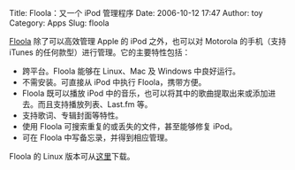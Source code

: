 Title: Floola：又一个 iPod 管理程序
Date: 2006-10-12 17:47
Author: toy
Category: Apps
Slug: floola

[Floola](http://www.floola.com) 除了可以高效管理 Apple 的 iPod
之外，也可以对 Motorola 的手机（支持 iTunes
的任何款型）进行管理。它的主要特性包括：

-   跨平台。Floola 能够在 Linux、Mac 及 Windows 中良好运行。
-   不需安装。可直接从 iPod 中执行 Floola，携带方便。
-   Floola 既可以播放 iPod
    中的音乐，也可以将其中的歌曲提取出来或添加进去。而且支持播放列表、Last.fm
    等。
-   支持歌词、专辑封面等特性。
-   使用 Floola 可搜索重复的或丢失的文件，甚至能够修复 iPod。
-   可在 Floola 中写备忘录，并得到相应管理。

Floola 的 Linux
版本可从[这里](http://www.floola.com/download/click.php?action=go&to=pre-lin)下载。
